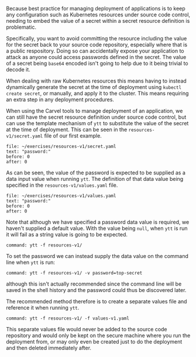Because best practice for managing deployment of applications is to keep any
configuration such as Kubernetes resources under source code control, needing
to embed the value of a secret within a secret resource definition is
problematic.

Specifically, you want to avoid committing the resource including the value
for the secret back to your source code repository, especially where that is a
public respository. Doing so can accidentally expose your application to
attack as anyone could access passwords defined in the secret. The value of a
secret being ``base64`` encoded isn't going to help due to it being trivial to
decode it.

When dealing with raw Kubernetes resources this means having to instead
dynamically generate the secret at the time of deployment using ``kubectl
create secret``, or manually, and apply it to the cluster. This means
requiring an extra step in any deployment procedures.

When using the Carvel tools to manage deployment of an application, we can
still have the secret resource definition under source code control, but can
use the template mechanism of ``ytt`` to substitute the value of the secret at
the time of deployment. This can be seen in the ``resources-v1/secret.yaml``
file of our first example.

```editor:select-matching-text
file: ~/exercises/resources-v1/secret.yaml
text: "password:"
before: 0
after: 0
```

As can be seen, the value of the password is expected to be supplied as a data
input value when running ``ytt``. The definition of that data value being
specified in the ``resources-v1/values.yaml`` file.

```editor:select-matching-text
file: ~/exercises/resources-v1/values.yaml
text: "password:"
before: 0
after: 0
```

Note that although we have specified a password data value is required, we
haven't supplied a default value. With the value being ``null``, when ``ytt``
is run it will fail as a string value is going to be expected.

```terminal:execute
command: ytt -f resources-v1/
```

To set the password we can instead supply the data value on the command line
when ``ytt`` is run:

```terminal:execute
command: ytt -f resources-v1/ -v password=top-secret
```

although this isn't actually recommended since the command line will be saved
in the shell history and the password could thus be discovered later.

The recommended method therefore is to create a separate values file and
reference it when running ``ytt``.

```terminal:execute
command: ytt -f resources-v1/ -f values-v1.yaml
```

This separate values file would never be added to the source code repository
and would only be kept on the secure machine where you run the deployment
from, or may only even be created just to do the deployment and then deleted
immediately after.
